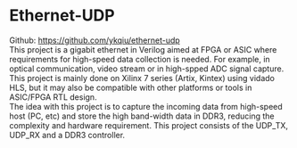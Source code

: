 # Ethernet-UDP  
Github: https://github.com/ykqiu/ethernet-udp  
This project is a gigabit ethernet in Verilog aimed at FPGA or ASIC where requirements for high-speed data collection is needed. For example, in optical communication, video stream or in high-spped ADC signal capture.  
This project is mainly done on Xilinx 7 series (Artix, Kintex) using vidado HLS, but it may also be compatible with other platforms or tools in ASIC/FPGA RTL design.  
The idea with this project is to capture the incoming data from high-speed host (PC, etc) and store the high band-width data in DDR3, reducing the complexity and hardware requirement. This project consists of the UDP_TX, UDP_RX and a DDR3 controller.  
